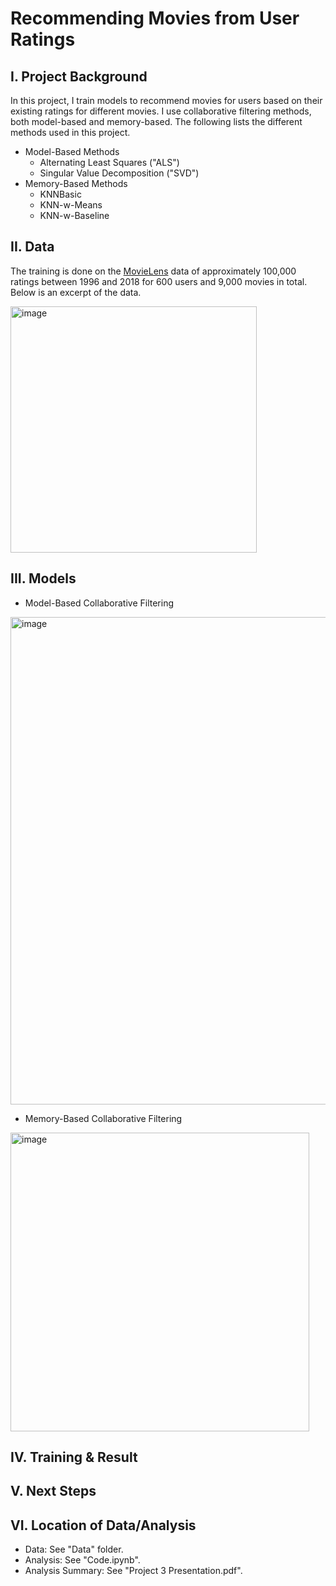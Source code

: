 # Recommending Movies from User Ratings
## I. Project Background
In this project, I train models to recommend movies for users based on their existing ratings for different movies. I use collaborative filtering methods, both model-based and memory-based. The following lists the different methods used in this project.
- Model-Based Methods
  - Alternating Least Squares ("ALS")
  - Singular Value Decomposition ("SVD")
- Memory-Based Methods
  - KNNBasic
  - KNN-w-Means
  - KNN-w-Baseline
 
## II. Data
The training is done on the [MovieLens](https://grouplens.org/datasets/movielens/) data of approximately 100,000 ratings between 1996 and 2018 for 600 users and 9,000 movies in total. Below is an excerpt of the data.

<img width="394" alt="image" src="https://github.com/suesuyeonlim/recommendation/assets/19903898/9ad75a0f-f6da-4df9-8596-b5ec3a0d369d">

## III. Models
- Model-Based Collaborative Filtering
<img width="780" alt="image" src="https://github.com/suesuyeonlim/recommendation/assets/19903898/f626fb53-f84b-4509-b6d7-16be32deb98a">

- Memory-Based Collaborative Filtering
<img width="478" alt="image" src="https://github.com/suesuyeonlim/recommendation/assets/19903898/d4dc8eff-b0e7-4fa5-b563-8989f47fe003">

## IV. Training & Result

## V. Next Steps

## VI. Location of Data/Analysis
- Data: See "Data" folder. 
- Analysis: See "Code.ipynb". 
- Analysis Summary: See "Project 3 Presentation.pdf".
